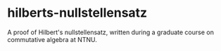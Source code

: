 # hilberts-nullstellensatz
A proof of Hilbert's nullstellensatz, written during a graduate course on commutative algebra at NTNU.
